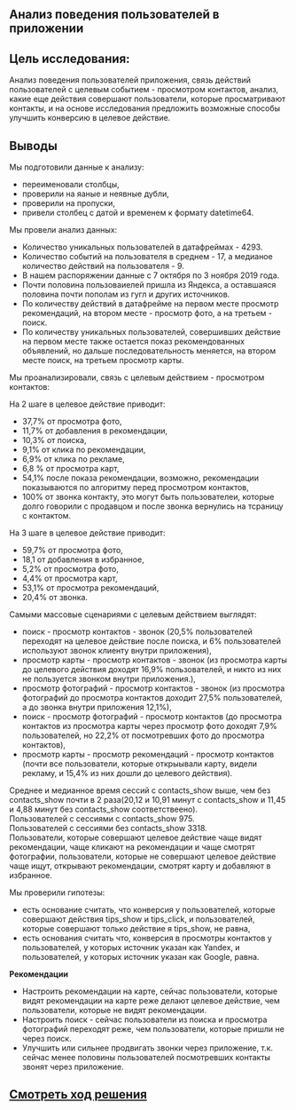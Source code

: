 ## Анализ поведения пользователей в приложении



## Цель исследования:

Анализ поведения пользователей приложения, связь действий пользователей с целевым событием - просмотром контактов, анализ, какие еще действия совершают пользователи, которые просматривают контакты, и на основе исследования предложить возможные способы улучшить конверсию в целевое действие.


## Выводы

Мы подготовили данные к анализу:  
- переименовали столбцы,
- проверили на яаные и неявные дубли,
- проверили на пропуски,
- привели столбец с датой и временем к формату datetime64.

Мы провели анализ данных:

- Количество уникальных пользователей в датафреймах - 4293.
- Количество событий на пользователя в среднем -  17, а медианое количество действий на пользователя - 9.
- В нашем распоряжении данные с 7 октября по 3 ноября 2019 года.
- Почти половина пользоваиелей пришла из Яндекса, а оставшаяся половина почти пополам из гугл и других источников.
- По количеству действий в датафрейме на первом месте просмотр рекомендаций, на втором месте - просмотр фото, а на третьем - поиск.
- По количеству уникальных пользователей, совершивших действие на первом месте также остается показ рекомендованных объявлений, но дальше последовательность меняется, на втором месте поиск, на третьем просмотр карты.


Мы проанализировали, связь с целевым действием - просмотром контактов:

На 2 шаге в целевое действие приводит:

- 37,7% от просмотра фото,
- 11,7% от добавления в рекомендации,
- 10,3% от поиска,
- 9,1% от клика по рекомендации,
- 6,9% от клика по рекламе,
- 6,8 % от просмотра карт,
- 54,1% после показа рекомендации, возможно, рекомендации показываются по алгоритму перед просмотром контактов,
- 100% от звонка контакту, это могут быть пользователеи, которые долго говорили с продавцом и после звонка вернулись на тсраницу с контактом.

На 3 шаге в целевое действие приводит:

- 59,7% от просмотра фото,
- 18,1 от добавления в избранное,
- 5,2% от просмотра фото,
- 4,4% от просмотра карт,
- 53,1% от просмотра рекомендаций,
- 20,4% от звонка.

Самыми массовые сценариями с целевым действием выглядят:

- поиск - просмотр контактов - звонок (20,5% пользователей переходят на целевое действие после поиска, и 6% пользователей используют звонок клиенту внутри приложения),
- просмотр карты - просмотр контактов - звонок (из просмотра карты до целевого действия доходят 16,9% пользователей, и никто из них не пользуется звонком внутри приложения.),
- просмотр фотографий - просмотр контактов - звонок (из просмотра фотографий до просмотра контактов доходит 27,5% пользователей, а до звонка внутри приложения 12,1%),
- поиск - просмотр фотографий - просмотр контактов (до просмотра контактов из просмотра карты через просмотр фото доходят 7,9% пользователей, но 22,2% от посмотревших фото до просмотра контактов),
- просмотр карты - просмотр рекомендаций - просмотр контактов (почти все пользователи, которые открыывали карту, видели рекламу, и 15,4% из них дошли до целевого действия).


Среднее и медианное время сессий с contacts_show выше, чем без contacts_show почти в 2 раза(20,12 и 10,91 минут с contacts_show и 11,45 и 4,88 минут без contacts_show соответствеено).  
Пользователей с сессиями с contacts_show 975.  
Пользователей с сессиями без contacts_show 3318.  
Пользователи, которые совершают целевое действие чаще видят рекомендации, чаще кликают на рекомендации и чаще смотрят фотографии, пользователи, которые не совершают целевое действие чаще ищут, открывают рекомендации, смотрят карту и добавляют в избранное.


Мы проверили гипотезы:
- есть основание считать, что конверсия у пользователей, которые совершают действия tips_show и tips_click, и пользователей, которые совершают только действие я tips_show, не равна,
- есть основания считать что, конверсия в просмотры контактов у пользователей, у которых источник указан как Yandex, и пользователей, у которых источник указан как Google, равна.  
  
**Рекомендации**  
- Настроить рекомендации на карте, сейчас пользователи, которые видят рекомендации на карте реже делают целевое действие, чем пользователи, которые не видят рекомендации.
- Настроить поиск - сейчас пользователи из поиска и просмотра фотографий переходят реже, чем пользователи, которые пришли не через поиск.
- Улучшить или сильнее продвигать звонки через приложение, т.к. сейчас менее половины пользователей посмотревших контакты звонят через приложение.

## [Cмотреть ход решения](https://github.com/laringerman/portfolio/blob/main/12-ads_app_users/1.0-lgg-user_behavior_app_callboard.ipynb)
